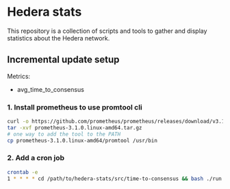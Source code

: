 # Hedera stats

This repository is a collection of scripts and tools to gather and display statistics about the
Hedera network.


## Incremental update setup

Metrics:
- avg\_time\_to\_consensus

### 1. Install prometheus to use promtool cli

```bash
curl -o https://github.com/prometheus/prometheus/releases/download/v3.1.0/prometheus-3.1.0.linux-amd64.tar.gz
tar -xvf prometheus-3.1.0.linux-amd64.tar.gz
# one way to add the tool to the PATH
cp prometheus-3.1.0.linux-amd64/promtool /usr/bin
```

### 2. Add a cron job

```bash
crontab -e
1 * * * * cd /path/to/hedera-stats/src/time-to-consensus && bash ./run.sh >> ./.raw/cron.log 2>&1
```
